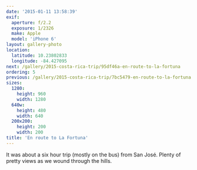 ```yaml
---
date: '2015-01-11 13:58:39'
exif:
  aperture: f/2.2
  exposure: 1/2326
  make: Apple
  model: 'iPhone 6'
layout: gallery-photo
location:
  latitude: 10.23802833
  longitude: -84.427095
next: /gallery/2015-costa-rica-trip/95df46a-en-route-to-la-fortuna
ordering: 5
previous: /gallery/2015-costa-rica-trip/7bc5479-en-route-to-la-fortuna
sizes:
  1280:
    height: 960
    width: 1280
  640w:
    height: 480
    width: 640
  200x200:
    height: 200
    width: 200
title: 'En route to La Fortuna'
---
```


It was about a six hour trip (mostly on the bus) from San José. Plenty of pretty views as we wound through the hills.
